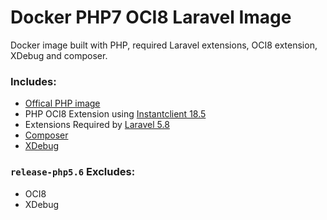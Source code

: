 # Docker PHP7 OCI8 Laravel Image 
Docker image built with PHP, required Laravel extensions, OCI8 extension, XDebug and composer.

### Includes:
- [Offical PHP image](https://hub.docker.com/_/php/)
- PHP OCI8 Extension using [Instantclient 18.5](https://www.oracle.com/technetwork/topics/linuxx86-64soft-092277.html)
- Extensions Required by [Laravel 5.8](https://laravel.com/docs/5.8#server-requirements)
- [Composer](https://getcomposer.org/)
- [XDebug](https://xdebug.org/)

### `release-php5.6` Excludes:
- OCI8
- XDebug

